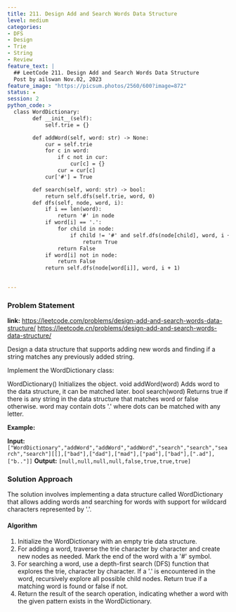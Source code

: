 ```yaml
---
title: 211. Design Add and Search Words Data Structure
level: medium
categories:
- DFS
- Design
- Trie
- String
- Review
feature_text: |
  ## LeetCode 211. Design Add and Search Words Data Structure
  Post by ailswan Nov.02, 2023
feature_image: "https://picsum.photos/2560/600?image=872"
status: ★
session: 2
python_code: >
  class WordDictionary:
        def __init__(self):
            self.trie = {}

        def addWord(self, word: str) -> None:
            cur = self.trie
            for c in word:
                if c not in cur:
                    cur[c] = {}
                cur = cur[c]
            cur['#'] = True

        def search(self, word: str) -> bool:
            return self.dfs(self.trie, word, 0)
        def dfs(self, node, word, i):
            if i == len(word):
                return '#' in node
            if word[i] == '.':
                for child in node:
                    if child != '#' and self.dfs(node[child], word, i + 1):
                        return True
                return False
            if word[i] not in node:
                return False
            return self.dfs(node[word[i]], word, i + 1)
          

---
```


### Problem Statement
**link:**
https://leetcode.com/problems/design-add-and-search-words-data-structure/
https://leetcode.cn/problems/design-add-and-search-words-data-structure/
 
Design a data structure that supports adding new words and finding if a string matches any previously added string.

Implement the WordDictionary class:

WordDictionary() Initializes the object.
void addWord(word) Adds word to the data structure, it can be matched later.
bool search(word) Returns true if there is any string in the data structure that matches word or false otherwise. word may contain dots '.' where dots can be matched with any letter.


**Example:**

**Input:** `["WordDictionary","addWord","addWord","addWord","search","search","search","search"][[],["bad"],["dad"],["mad"],["pad"],["bad"],[".ad"],["b.."]]`
**Output:** `[null,null,null,null,false,true,true,true]`

### Solution Approach
The solution involves implementing a data structure called WordDictionary that allows adding words and searching for words with support for wildcard characters represented by '.'.

#### Algorithm
1. Initialize the WordDictionary with an empty trie data structure.
2. For adding a word, traverse the trie character by character and create new nodes as needed. Mark the end of the word with a '#' symbol.
3. For searching a word, use a depth-first search (DFS) function that explores the trie, character by character. If a '.' is encountered in the word, recursively explore all possible child nodes. Return true if a matching word is found or false if not.
4. Return the result of the search operation, indicating whether a word with the given pattern exists in the WordDictionary.